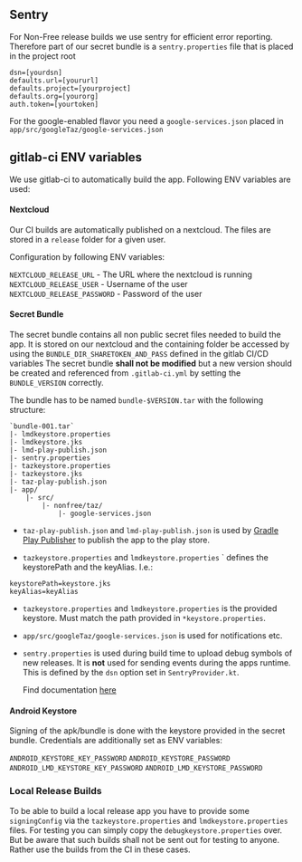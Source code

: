 ## Sentry

For Non-Free release builds we use sentry for efficient error reporting.
Therefore part of our secret bundle is a `sentry.properties` file that is placed in the project root
```
dsn=[yourdsn]
defaults.url=[yoururl]
defaults.project=[yourproject]
defaults.org=[yourorg]
auth.token=[yourtoken]
```

For the google-enabled flavor you need a `google-services.json` placed in `app/src/googleTaz/google-services.json`

## gitlab-ci ENV variables

We use gitlab-ci to automatically build the app.
Following ENV variables are used:

#### Nextcloud

Our CI builds are automatically published on a nextcloud.
The files are stored in a `release` folder for a given user.

Configuration by following ENV variables:

`NEXTCLOUD_RELEASE_URL` - The URL where the nextcloud is running
`NEXTCLOUD_RELEASE_USER` - Username of the user
`NEXTCLOUD_RELEASE_PASSWORD` - Password of the user

#### Secret Bundle

The secret bundle contains all non public secret files needed to build the app.
It is stored on our nextcloud and the containing folder be accessed by using the `BUNDLE_DIR_SHARETOKEN_AND_PASS` defined in the gitlab CI/CD variables
The secret bundle **shall not be modified** but a new version should be created and referenced from `.gitlab-ci.yml` by setting the `BUNDLE_VERSION` correctly.

The bundle has to be named `bundle-$VERSION.tar` with the following structure:

```
`bundle-001.tar`
|- lmdkeystore.properties
|- lmdkeystore.jks
|- lmd-play-publish.json
|- sentry.properties
|- tazkeystore.properties
|- tazkeystore.jks
|- taz-play-publish.json
|- app/
    |- src/
        |- nonfree/taz/
            |- google-services.json
```


* `taz-play-publish.json` and `lmd-play-publish.json` is used by [Gradle Play Publisher](https://github.com/Triple-T/gradle-play-publisher)
to publish the app to the play store.

* `tazkeystore.properties` and `lmdkeystore.properties` ` defines the keystorePath and the keyAlias. I.e.:
```
keystorePath=keystore.jks
keyAlias=keyAlias
```

* `tazkeystore.properties` and `lmdkeystore.properties`  is the provided keystore. Must match the path provided in `*keystore.properties`.

* `app/src/googleTaz/google-services.json` is used for notifications etc.

* `sentry.properties` is used during build time to upload debug symbols of new releases.
   It is **not** used for sending events during the apps runtime.
   This is defined by the `dsn` option set in `SentryProvider.kt`.

   Find documentation [here](https://docs.sentry.io/clients/java/config/)

#### Android Keystore

Signing of the apk/bundle is done with the keystore provided in the secret bundle.
Credentials are additionally set as ENV variables:

`ANDROID_KEYSTORE_KEY_PASSWORD`
`ANDROID_KEYSTORE_PASSWORD`
`ANDROID_LMD_KEYSTORE_KEY_PASSWORD`
`ANDROID_LMD_KEYSTORE_PASSWORD`


### Local Release Builds

To be able to build a local release app you have to provide some `signingConfig` via the `tazkeystore.properties` and `lmdkeystore.properties` files. 
For testing you can simply copy the `debugkeystore.properties` over. But be aware that such builds shall not be sent out for testing to anyone.
Rather use the builds from the CI in these cases.
